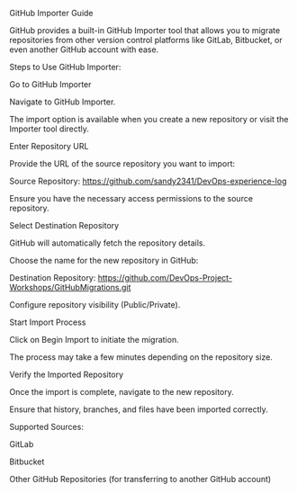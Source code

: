 GitHub Importer Guide

GitHub provides a built-in GitHub Importer tool that allows you to migrate repositories from other version control platforms like GitLab, Bitbucket, or even another GitHub account with ease.

Steps to Use GitHub Importer:

Go to GitHub Importer

Navigate to GitHub Importer.

The import option is available when you create a new repository or visit the Importer tool directly.

Enter Repository URL

Provide the URL of the source repository you want to import:

Source Repository: https://github.com/sandy2341/DevOps-experience-log

Ensure you have the necessary access permissions to the source repository.

Select Destination Repository

GitHub will automatically fetch the repository details.

Choose the name for the new repository in GitHub:

Destination Repository: https://github.com/DevOps-Project-Workshops/GitHubMigrations.git

Configure repository visibility (Public/Private).

Start Import Process

Click on Begin Import to initiate the migration.

The process may take a few minutes depending on the repository size.

Verify the Imported Repository

Once the import is complete, navigate to the new repository.

Ensure that history, branches, and files have been imported correctly.

Supported Sources:

GitLab

Bitbucket

Other GitHub Repositories (for transferring to another GitHub account)
